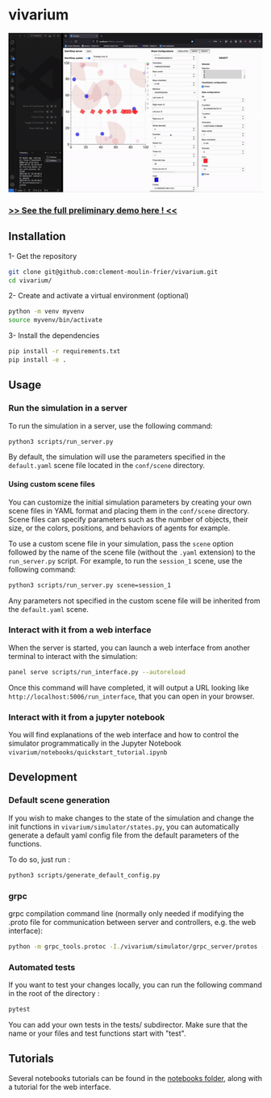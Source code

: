 # vivarium

![Vivarium demo](images/vivarium.gif)

### [>> See the full preliminary demo here ! <<](https://youtu.be/dnO-wo6Ns-8)


## Installation

1- Get the repository

```bash
git clone git@github.com:clement-moulin-frier/vivarium.git
cd vivarium/
```
2- Create and activate a virtual environment (optional)

```bash
python -m venv myvenv
source myvenv/bin/activate
```

3- Install the dependencies 

```bash
pip install -r requirements.txt
pip install -e . 
```

## Usage

### Run the simulation in a server

To run the simulation in a server, use the following command:

```bash
python3 scripts/run_server.py
```

By default, the simulation will use the parameters specified in the `default.yaml` scene file located in the `conf/scene` directory.

#### Using custom scene files

You can customize the initial simulation parameters by creating your own scene files in YAML format and placing them in the `conf/scene` directory. Scene files can specify parameters such as the number of objects, their size, or the colors, positions, and behaviors of agents for example.

To use a custom scene file in your simulation, pass the `scene` option followed by the name of the scene file (without the `.yaml` extension) to the `run_server.py` script. For example, to run the `session_1` scene, use the following command:

```bash
python3 scripts/run_server.py scene=session_1
```

Any parameters not specified in the custom scene file will be inherited from the `default.yaml` scene.

### Interact with it from a web interface

When the server is started, you can launch a web interface from another terminal to interact with the simulation:

```bash
panel serve scripts/run_interface.py --autoreload
```

Once this command will have completed, it will output a URL looking like `http://localhost:5006/run_interface`, that you can open in your browser.


### Interact with it from a jupyter notebook

You will find explanations of the web interface and how to control the simulator programmatically in the Jupyter Notebook `vivarium/notebooks/quickstart_tutorial.ipynb`

## Development

### Default scene generation

If you wish to make changes to the state of the simulation and change the init functions in `vivarium/simulator/states.py`, 
you can automatically generate a default yaml config file from the default parameters of the functions. 

To do so, just run : 

```bash
python3 scripts/generate_default_config.py 
```


### grpc

grpc compilation command line (normally only needed if modifying the .proto file for communication between server and controllers, e.g. the web interface):

```bash
python -m grpc_tools.protoc -I./vivarium/simulator/grpc_server/protos --python_out=./vivarium/simulator/grpc_server/ --pyi_out=./vivarium/simulator/grpc_server/ --grpc_python_out=./vivarium/simulator/grpc_server/ ./vivarium/simulator/grpc_server/protos/simulator.proto
```

### Automated tests

If you want to test your changes locally, you can run the following command in the root of the directory :

```bash
pytest
```

You can add your own tests in the tests/ subdirector. Make sure that the name or your files and test functions start with "test".

## Tutorials

Several notebooks tutorials can be found in the [notebooks folder](https://github.com/clement-moulin-frier/vivarium/tree/main/notebooks), along with a tutorial for the web interface.